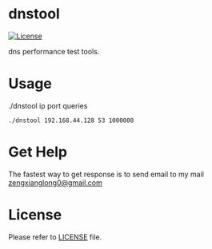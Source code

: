 dnstool
============

[![License](https://img.shields.io/badge/license-Apache%202-4EB1BA.svg)](https://www.apache.org/licenses/LICENSE-2.0.html)


dns performance test tools.


Usage
=============
./dnstool ip port queries
```
./dnstool 192.168.44.128 53 1000000
```

Get Help
============
The fastest way to get response is to send email to my mail <zengxianglong0@gmail.com>

License
============
Please refer to [LICENSE](https://github.com/alandtsang/dnstool/blob/master/LICENSE) file.
